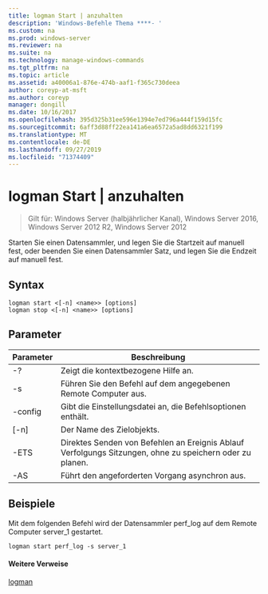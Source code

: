 ```yaml
---
title: logman Start | anzuhalten
description: 'Windows-Befehle Thema ****- '
ms.custom: na
ms.prod: windows-server
ms.reviewer: na
ms.suite: na
ms.technology: manage-windows-commands
ms.tgt_pltfrm: na
ms.topic: article
ms.assetid: a40006a1-876e-474b-aaf1-f365c730deea
author: coreyp-at-msft
ms.author: coreyp
manager: dongill
ms.date: 10/16/2017
ms.openlocfilehash: 395d325b31ee596e1394e7ed796a444f159d15fc
ms.sourcegitcommit: 6aff3d88ff22ea141a6ea6572a5ad8dd6321f199
ms.translationtype: MT
ms.contentlocale: de-DE
ms.lasthandoff: 09/27/2019
ms.locfileid: "71374409"
---
```

# <a name="logman-start--stop"></a>logman Start | anzuhalten

>Gilt für: Windows Server (halbjährlicher Kanal), Windows Server 2016, Windows Server 2012 R2, Windows Server 2012

Starten Sie einen Datensammler, und legen Sie die Startzeit auf manuell fest, oder beenden Sie einen Datensammler Satz, und legen Sie die Endzeit auf manuell fest.  

## <a name="syntax"></a>Syntax  
```  
logman start <[-n] <name>> [options]  
logman stop <[-n] <name>> [options]  
```  
## <a name="parameters"></a>Parameter  

|     Parameter      |                                 Beschreibung                                  |
|--------------------|------------------------------------------------------------------------------|
|         -?         |                       Zeigt die kontextbezogene Hilfe an.                       |
| -s <computer name> |            Führen Sie den Befehl auf dem angegebenen Remote Computer aus.             |
|  -config <value>   |           Gibt die Einstellungsdatei an, die Befehlsoptionen enthält.            |
|    [-n] <name>     |                          Der Name des Zielobjekts.                          |
|        -ETS        | Direktes Senden von Befehlen an Ereignis Ablauf Verfolgungs Sitzungen, ohne zu speichern oder zu planen. |
|        -AS         |               Führt den angeforderten Vorgang asynchron aus.                |

## <a name="BKMK_examples"></a>Beispiele  
Mit dem folgenden Befehl wird der Datensammler perf_log auf dem Remote Computer server_1 gestartet.  
```  
logman start perf_log -s server_1  
```  
#### <a name="additional-references"></a>Weitere Verweise  
[logman](logman.md)  

